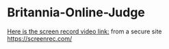 # Britannia-Online-Judge
[Here is the screen record video link:](https://screenrec.com/share/iAGHUZ35FD)
from a secure site https://screenrec.com/
